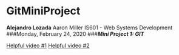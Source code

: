 # GitMiniProject

**Alejandro Lozada**
Aaron Miller
IS601 - Web Systems Development
###Monday, February 24, 2020
###***Mini Project 1: GIT***

[Helpful video #1](https://www.youtube.com/watch?v=SwK2dPFXhpU&feature=emb_logo)
[Helpful video #2](https://www.youtube.com/watch?v=rgbCcBNZcdQ&feature=emb_logo)
